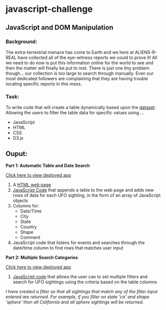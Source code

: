 # javascript-challenge

## JavaScript and DOM Manipulation

### Background:
The extra-terrestrial menace has come to Earth and we here at ALIENS-R-REAL have collected all of the eye-witness reports we could to prove it! All we need to do now is put this information online for the world to see and then the matter will finally be put to rest.
There is just one tiny problem though... our collection is too large to search through manually. Even our most dedicated followers are complaining that they are having trouble locating specific reports in this mess.

### Task:
To write code that will create a table dynamically based upon the [dataset](https://github.com/catherinesloan/javascript-challenge/blob/main/UFO-level-2/static/js/data.js). Allowing the users to filter the table data for specific values using ...
- JavaScript
- HTML
- CSS
- D3.js

## Ouput:

**Part 1: Automatic Table and Date Search**

[Click here to view deployed app](https://catherinesloan.github.io/javascript-challenge/UFO-level-1/index.html)


 1. A [HTML web page](https://github.com/catherinesloan/javascript-challenge/blob/main/UFO-level-1/index.html) 
 2. [JavaScript Code](https://github.com/catherinesloan/javascript-challenge/blob/main/UFO-level-1/static/js/app.js) that appends a table to the web page and adds new rows of data for each UFO sighting, in the form of an array of JavaScript objects
 3. Columns for: 
    - Date/Time
    - City
    - State
    - Country
    - Shape
    - Comment
4. JavaScript code that listens for events and searches through the date/time column to find rows that matches user input


**Part 2: Multiple Search Categories**

[Click here to view deployed app](https://catherinesloan.github.io/javascript-challenge/UFO-level-2/index.html)

1. [JavaScript code](https://github.com/catherinesloan/javascript-challenge/blob/main/UFO-level-2/static/js/app.js) that allows the user can to set multiple filters and search for UFO sightings using the criteria based on the table columns

_I have created a filter so that all sightings that match any of the filter input entered are returned. 
For example, if you filter on state 'ca' and shape 'sphere' then all California and all sphere sightings will be returned._

